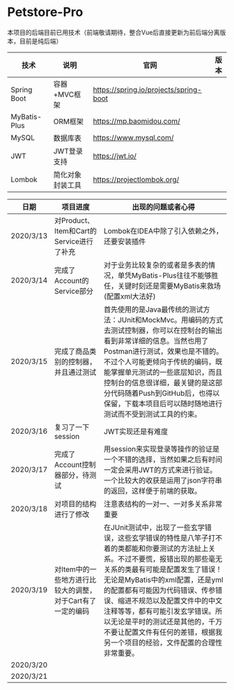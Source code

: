 # Petstore-Pro

本项目的后端目前已用技术（前端敬请期待，整合Vue后直接更新为前后端分离版本，目前是纯后端）

| 技术         | 说明             | 官网                                   | 版本 |
| ------------ | ---------------- | -------------------------------------- | ---- |
| Spring Boot  | 容器+MVC框架     | https://spring.io/projects/spring-boot |      |
| MyBatis-Plus | ORM框架          | https://mp.baomidou.com/               |      |
| MySQL        | 数据库表         | https://www.mysql.com/                 |      |
| JWT          | JWT登录支持      | https://jwt.io/                        |      |
| Lombok       | 简化对象封装工具 | https://projectlombok.org/             |      |

| 日期      | 项目进度                                 | 出现的问题或者心得                                           |
| --------- | ---------------------------------------- | ------------------------------------------------------------ |
| 2020/3/13 | 对Product、Item和Cart的Service进行了补充 | Lombok在IDEA中除了引入依赖之外，还要安装插件                 |
| 2020/3/14 | 完成了Account的Service部分               | 对于业务比较复杂的或者是多表的情况，单凭MyBatis-Plus往往不能够胜任，关键时刻还是需要MyBatis来救场(配置xml大法好) |
| 2020/3/15 | 完成了商品类别的控制器，并且通过测试     | 首先使用的是Java最传统的测试方法：JUnit和MockMvc。用编码的方式去测试控制器，你可以在控制台的输出看到非常详细的信息。当然也用了Postman进行测试，效果也是不错的。不过个人可能更倾向于传统的编码，既能掌握单元测试的一些底层知识，而且控制台的信息很详细，最关键的是这部分代码随着Push到GitHub后，也得以保留，下载本项目后可以随时随地进行测试而不受到测试工具的约束。 |
| 2020/3/16 |复习了一下session                                          |JWT实现还是有难度                                                              |
| 2020/3/17 |完成了Account控制器部分，待测试                                          |用session来实现登录等操作的验证是一个不错的选择，当然如果之后有时间一定会采用JWT的方式来进行验证。一个比较大的收获是运用了json字符串的返回，这样便于前端的获取。                                                              |
| 2020/3/18 |对项目的结构进行了修改                                          |注意表结构的一对一、一对多关系非常重要                                                              |
| 2020/3/19 |对Item中的一些地方进行比较大的调整，对于Cart有了一定的编码                                          |在JUnit测试中，出现了一些玄学错误，这些玄学错误的特性是八竿子打不着的类都能和你要测试的方法扯上关系。不过不要慌，报错出现的那些毫无关系的类最有可能是配置发生了错误！无论是MyBatis中的xml配置，还是yml的配置都有可能因为代码错误、传参错误、缩进不规范以及配置文件中的中文注释等等，都有可能引发玄学错误。所以无论是平时的测试还是其他的，千万不要让配置文件有任何的差错，根据我另一个项目的经验，文件配置的合理性非常重要。                                                              |
| 2020/3/20 |                                          |                                                              |
| 2020/3/21 |                                          |                                                              |
